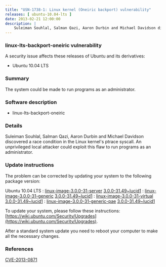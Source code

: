 ```yaml
---
title: "USN-1738-1: Linux kernel (Oneiric backport) vulnerability"
releases: [ ubuntu-10.04-lts ]
date: 2013-02-21 12:00:00
description: |
    Suleiman Souhlal, Salman Qazi, Aaron Durbin and Michael Davidson discovered a race condition in the Linux kernel&#39;s ptrace syscall. An unprivileged local attacker could exploit this flaw to run programs as an administrator. 
--- 
```

 
### linux-lts-backport-oneiric vulnerability

A security issue affects these releases of Ubuntu and its derivatives:

* Ubuntu 10.04 LTS

### Summary

The system could be made to run programs as an administrator. 

### Software description

* linux-lts-backport-oneiric 

### Details

Suleiman Souhlal, Salman Qazi, Aaron Durbin and Michael Davidson discovered a race condition in the Linux kernel&#39;s ptrace syscall. An unprivileged local attacker could exploit this flaw to run programs as an administrator. 

### Update instructions

The problem can be corrected by updating your system to the following package version:

Ubuntu 10.04 LTS
 : [linux-image-3.0.0-31-server](https://launchpad.net/ubuntu/+source/linux-lts-backport-oneiric) <span> [3.0.0-31.49~lucid1](https://launchpad.net/ubuntu/+source/linux-lts-backport-oneiric/3.0.0-31.49~lucid1) </span> 
 : [linux-image-3.0.0-31-generic](https://launchpad.net/ubuntu/+source/linux-lts-backport-oneiric) <span> [3.0.0-31.49~lucid1](https://launchpad.net/ubuntu/+source/linux-lts-backport-oneiric/3.0.0-31.49~lucid1) </span> 
 : [linux-image-3.0.0-31-virtual](https://launchpad.net/ubuntu/+source/linux-lts-backport-oneiric) <span> [3.0.0-31.49~lucid1](https://launchpad.net/ubuntu/+source/linux-lts-backport-oneiric/3.0.0-31.49~lucid1) </span> 
 : [linux-image-3.0.0-31-generic-pae](https://launchpad.net/ubuntu/+source/linux-lts-backport-oneiric) <span> [3.0.0-31.49~lucid1](https://launchpad.net/ubuntu/+source/linux-lts-backport-oneiric/3.0.0-31.49~lucid1) </span> 

To update your system, please follow these instructions: [https://wiki.ubuntu.com/Security/Upgrades](https://wiki.ubuntu.com/Security/Upgrades).

After a standard system update you need to reboot your computer to make all the necessary changes. 

### References

 [CVE-2013-0871](http://people.ubuntu.com/~ubuntu-security/cve/CVE-2013-0871)
 
